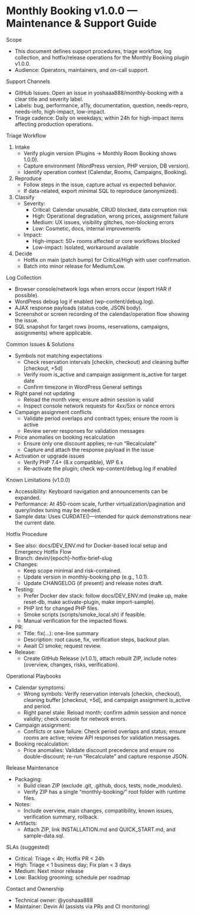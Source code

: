 # Monthly Booking v1.0.0 — Maintenance & Support Guide

Scope
- This document defines support procedures, triage workflow, log collection, and hotfix/release operations for the Monthly Booking plugin v1.0.0.
- Audience: Operators, maintainers, and on-call support.

Support Channels
- GitHub Issues: Open an issue in yoshaaa888/monthly-booking with a clear title and severity label.
- Labels: bug, performance, a11y, documentation, question, needs-repro, needs-info, high-impact, low-impact.
- Triage cadence: Daily on weekdays; within 24h for high-impact items affecting production operations.

Triage Workflow
1) Intake
   - Verify plugin version (Plugins → Monthly Room Booking shows 1.0.0).
   - Capture environment (WordPress version, PHP version, DB version).
   - Identify operation context (Calendar, Rooms, Campaigns, Booking).
2) Reproduce
   - Follow steps in the issue, capture actual vs expected behavior.
   - If data-related, export minimal SQL to reproduce (anonymized).
3) Classify
   - Severity:
     - Critical: Calendar unusable, CRUD blocked, data corruption risk
     - High: Operational degradation, wrong prices, assignment failure
     - Medium: UX issues, visibility glitches, non-blocking errors
     - Low: Cosmetic, docs, internal improvements
   - Impact:
     - High-impact: 50+ rooms affected or core workflows blocked
     - Low-impact: Isolated, workaround available
4) Decide
   - Hotfix on main (patch bump) for Critical/High with user confirmation.
   - Batch into minor release for Medium/Low.

Log Collection
- Browser console/network logs when errors occur (export HAR if possible).
- WordPress debug log if enabled (wp-content/debug.log).
- AJAX response payloads (status code, JSON body).
- Screenshot or screen recording of the calendar/operation flow showing the issue.
- SQL snapshot for target rows (rooms, reservations, campaigns, assignments) where applicable.

Common Issues & Solutions
- Symbols not matching expectations
  - Check reservation intervals [checkin, checkout) and cleaning buffer [checkout, +5d]
  - Verify room is_active and campaign assignment is_active for target date
  - Confirm timezone in WordPress General settings
- Right panel not updating
  - Reload the month view; ensure admin session is valid
  - Inspect console network requests for 4xx/5xx or nonce errors
- Campaign assignment conflicts
  - Validate period overlaps and contract types; ensure the room is active
  - Review server responses for validation messages
- Price anomalies on booking recalculation
  - Ensure only one discount applies; re-run “Recalculate”
  - Capture and attach the response payload in the issue
- Activation or upgrade issues
  - Verify PHP 7.4+ (8.x compatible), WP 6.x
  - Re-activate the plugin; check wp-content/debug.log if enabled


Known Limitations (v1.0.0)
- Accessibility: Keyboard navigation and announcements can be expanded.
- Performance: At 450-room scale, further virtualization/pagination and query/index tuning may be needed.
- Sample data: Uses CURDATE()—intended for quick demonstrations near the current date.

Hotfix Procedure
- See also: docs/DEV_ENV.md for Docker-based local setup and Emergency Hotfix Flow
- Branch: devin/{epoch}-hotfix-brief-slug
- Changes:
  - Keep scope minimal and risk-contained.
  - Update version in monthly-booking.php (e.g., 1.0.1).
  - Update CHANGELOG (if present) and release notes draft.
- Testing:
  - Prefer Docker dev stack: follow docs/DEV_ENV.md (make up, make reset-db, make activate-plugin, make import-sample).
  - PHP lint for changed PHP files.
  - Smoke scripts (scripts/smoke_local.sh) if feasible.
  - Manual verification for the impacted flows.
- PR:
  - Title: fix(...): one-line summary
  - Description: root cause, fix, verification steps, backout plan.
  - Await CI smoke; request review.
- Release:
  - Create GitHub Release (v1.0.1), attach rebuilt ZIP, include notes (overview, changes, risks, verification).

Operational Playbooks
- Calendar symptoms:
  - Wrong symbols: Verify reservation intervals [checkin, checkout), cleaning buffer [checkout, +5d], and campaign assignment is_active and period.
  - Right panel stale: Reload month; confirm admin session and nonce validity; check console for network errors.
- Campaign assignment:
  - Conflicts or save failure: Check period overlaps and status; ensure rooms are active; review API responses for validation messages.
- Booking recalculation:
  - Price anomalies: Validate discount precedence and ensure no double-discount; re-run “Recalculate” and capture response JSON.

Release Maintenance
- Packaging:
  - Build clean ZIP (exclude .git, .github, docs, tests, node_modules).
  - Verify ZIP has a single “monthly-booking/” root folder with runtime files.
- Notes:
  - Include overview, main changes, compatibility, known issues, verification summary, rollback.
- Artifacts:
  - Attach ZIP, link INSTALLATION.md and QUICK_START.md, and sample-data.sql.

SLAs (suggested)
- Critical: Triage < 4h; Hotfix PR < 24h
- High: Triage < 1 business day; Fix plan < 3 days
- Medium: Next minor release
- Low: Backlog grooming; schedule per roadmap

Contact and Ownership
- Technical owner: @yoshaaa888
- Maintainer: Devin AI (assists via PRs and CI monitoring)
